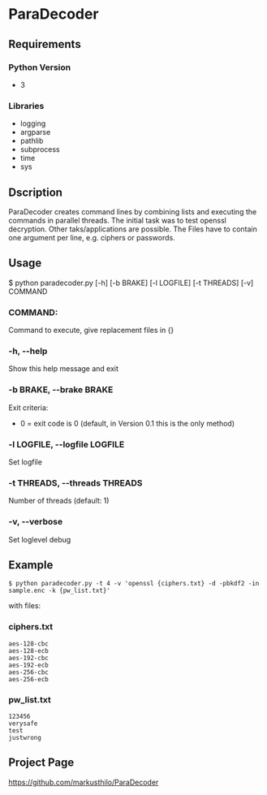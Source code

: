 # ParaDecoder
## Requirements
### Python Version
- 3
### Libraries
- logging
- argparse
- pathlib
- subprocess
- time
- sys
## Dscription
ParaDecoder creates command lines by combining lists and executing the commands in parallel threads. The initial task was to test openssl decryption. Other taks/applications are possible. The Files have to contain one argument per line, e.g. ciphers or passwords. 
## Usage
$ python paradecoder.py [-h] [-b BRAKE] [-l LOGFILE] [-t THREADS] [-v] COMMAND
### COMMAND:
Command to execute, give replacement files in {}
### -h, --help
Show this help message and exit
### -b BRAKE, --brake BRAKE
Exit criteria:
- 0 = exit code is 0 (default, in Version 0.1 this is the only method)
### -l LOGFILE, --logfile LOGFILE
Set logfile
### -t THREADS, --threads THREADS
Number of threads (default: 1)              
### -v, --verbose
Set loglevel debug
## Example
```
$ python paradecoder.py -t 4 -v 'openssl {ciphers.txt} -d -pbkdf2 -in sample.enc -k {pw_list.txt}'
```
with files:
### ciphers.txt
```
aes-128-cbc
aes-128-ecb
aes-192-cbc
aes-192-ecb
aes-256-cbc
aes-256-ecb
```
### pw_list.txt
```
123456
verysafe
test
justwrong
```
## Project Page
https://github.com/markusthilo/ParaDecoder
